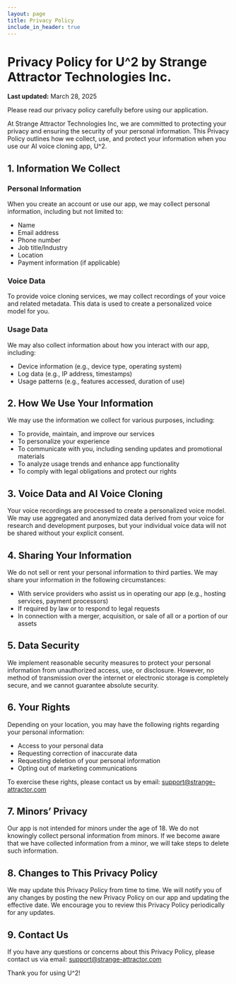 ```yaml
---
layout: page
title: Privacy Policy
include_in_header: true
---
```


# Privacy Policy for U^2 by Strange Attractor Technologies Inc.

**Last updated:** March 28, 2025

Please read our privacy policy carefully before using our application.

At Strange Attractor Technologies Inc, we are committed to protecting your privacy and ensuring the security of your personal information. This Privacy Policy outlines how we collect, use, and protect your information when you use our AI voice cloning app, U^2.

## 1. Information We Collect

### Personal Information
When you create an account or use our app, we may collect personal information, including but not limited to:
- Name
- Email address
- Phone number
- Job title/Industry
- Location
- Payment information (if applicable)

### Voice Data
To provide voice cloning services, we may collect recordings of your voice and related metadata. This data is used to create a personalized voice model for you.

### Usage Data
We may also collect information about how you interact with our app, including:
- Device information (e.g., device type, operating system)
- Log data (e.g., IP address, timestamps)
- Usage patterns (e.g., features accessed, duration of use)

## 2. How We Use Your Information
We may use the information we collect for various purposes, including:
- To provide, maintain, and improve our services
- To personalize your experience
- To communicate with you, including sending updates and promotional materials
- To analyze usage trends and enhance app functionality
- To comply with legal obligations and protect our rights

## 3. Voice Data and AI Voice Cloning
Your voice recordings are processed to create a personalized voice model. We may use aggregated and anonymized data derived from your voice for research and development purposes, but your individual voice data will not be shared without your explicit consent.

## 4. Sharing Your Information
We do not sell or rent your personal information to third parties. We may share your information in the following circumstances:
- With service providers who assist us in operating our app (e.g., hosting services, payment processors)
- If required by law or to respond to legal requests
- In connection with a merger, acquisition, or sale of all or a portion of our assets

## 5. Data Security
We implement reasonable security measures to protect your personal information from unauthorized access, use, or disclosure. However, no method of transmission over the internet or electronic storage is completely secure, and we cannot guarantee absolute security.

## 6. Your Rights
Depending on your location, you may have the following rights regarding your personal information:
- Access to your personal data
- Requesting correction of inaccurate data
- Requesting deletion of your personal information
- Opting out of marketing communications

To exercise these rights, please contact us by email: [support@strange-attractor.com](mailto:support@strange-attractor.com)

## 7. Minors’ Privacy
Our app is not intended for minors under the age of 18. We do not knowingly collect personal information from minors. If we become aware that we have collected information from a minor, we will take steps to delete such information.

## 8. Changes to This Privacy Policy
We may update this Privacy Policy from time to time. We will notify you of any changes by posting the new Privacy Policy on our app and updating the effective date. We encourage you to review this Privacy Policy periodically for any updates.

## 9. Contact Us
If you have any questions or concerns about this Privacy Policy, please contact us via email: [support@strange-attractor.com](mailto:support@strange-attractor.com)

Thank you for using U^2!

